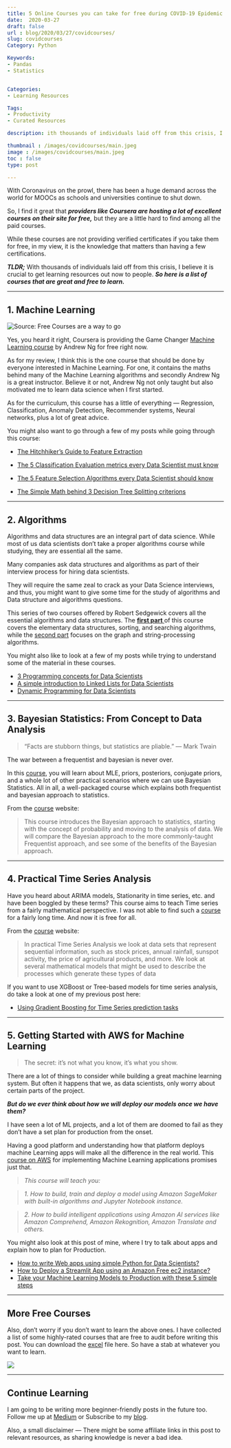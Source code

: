 ```yaml
---
title: 5 Online Courses you can take for free during COVID-19 Epidemic
date:  2020-03-27
draft: false
url : blog/2020/03/27/covidcourses/
slug: covidcourses
Category: Python

Keywords:
- Pandas
- Statistics


Categories:
- Learning Resources

Tags:
- Productivity
- Curated Resources

description: ith thousands of individuals laid off from this crisis, I believe it is crucial to get learning resources out now to people. So here is a list of courses that are great and free to learn

thumbnail : /images/covidcourses/main.jpeg
image : /images/covidcourses/main.jpeg
toc : false
type: post

---
```



With Coronavirus on the prowl, there has been a huge demand across the world for MOOCs as schools and universities continue to shut down.

So, I find it great that ***providers like Coursera are hosting a lot of excellent courses on their site for free,*** but they are a little hard to find among all the paid courses.

While these courses are not providing verified certificates if you take them for free, in my view, it is the knowledge that matters than having a few certifications.

***TLDR;*** With thousands of individuals laid off from this crisis, I believe it is crucial to get learning resources out now to people. ***So here is a list of courses that are great and free to learn.***

---

## 1. Machine Learning

![[Source](https://imp.i384100.net/Z66Xe1): Free Courses are a way to go](/images/covidcourses/0.png)

Yes, you heard it right, Coursera is providing the Game Changer [Machine Learning course](https://imp.i384100.net/Z66Xe1) by Andrew Ng for free right now.

As for my review, I think this is the one course that should be done by everyone interested in Machine Learning. For one, it contains the maths behind many of the Machine Learning algorithms and secondly Andrew Ng is a great instructor. Believe it or not, Andrew Ng not only taught but also motivated me to learn data science when I first started.

As for the curriculum, this course has a little of everything — Regression, Classification, Anomaly Detection, Recommender systems, Neural networks, plus a lot of great advice.

You might also want to go through a few of my posts while going through this course:

- [The Hitchhiker’s Guide to Feature Extraction](https://towardsdatascience.com/the-hitchhikers-guide-to-feature-extraction-b4c157e96631)

- [The 5 Classification Evaluation metrics every Data Scientist must know](https://towardsdatascience.com/the-5-classification-evaluation-metrics-you-must-know-aa97784ff226)

- [The 5 Feature Selection Algorithms every Data Scientist should know](https://towardsdatascience.com/the-5-feature-selection-algorithms-every-data-scientist-need-to-know-3a6b566efd2)

- [The Simple Math behind 3 Decision Tree Splitting criterions](https://towardsdatascience.com/the-simple-math-behind-3-decision-tree-splitting-criterions-85d4de2a75fe)

---

## 2. Algorithms

Algorithms and data structures are an integral part of data science. While most of us data scientists don’t take a proper algorithms course while studying, they are essential all the same.

Many companies ask data structures and algorithms as part of their interview process for hiring data scientists.

They will require the same zeal to crack as your Data Science interviews, and thus, you might want to give some time for the study of algorithms and Data structure and algorithms questions.

This series of two courses offered by Robert Sedgewick covers all the essential algorithms and data structures. The [**first part** ](https://coursera.pxf.io/9WjrP4) of this course covers the elementary data structures, sorting, and searching algorithms, while the [second part](https://coursera.pxf.io/rnqB3j) focuses on the graph and string-processing algorithms.

You might also like to look at a few of my posts while trying to understand some of the material in these courses.

- [3 Programming concepts for Data Scientists](https://towardsdatascience.com/three-programming-concepts-for-data-scientists-c264fc3b1de8)
- [A simple introduction to Linked Lists for Data Scientists](https://towardsdatascience.com/a-simple-introduction-of-linked-lists-for-data-scientists-a71f0eb31d87)
- [Dynamic Programming for Data Scientists](https://towardsdatascience.com/dynamic-programming-for-data-scientists-bb7154b4298b)

---

## 3. Bayesian Statistics: From Concept to Data Analysis

>  “Facts are stubborn things, but statistics are pliable.”
>  ― Mark Twain

The war between a frequentist and bayesian is never over.

In this [course](https://coursera.pxf.io/x9jRay), you will learn about MLE, priors, posteriors, conjugate priors, and a whole lot of other practical scenarios where we can use Bayesian Statistics. All in all, a well-packaged course which explains both frequentist and bayesian approach to statistics.

From the [course](https://coursera.pxf.io/x9jRay) website:

> This course introduces the Bayesian approach to statistics, starting with the concept of probability and moving to the analysis of data. We will compare the Bayesian approach to the more commonly-taught Frequentist approach, and see some of the benefits of the Bayesian approach.

---

## 4. Practical Time Series Analysis

Have you heard about ARIMA models, Stationarity in time series, etc. and have been boggled by these terms? This course aims to teach Time series from a fairly mathematical perspective. I was not able to find such a [course](https://coursera.pxf.io/jWGB0Z) for a fairly long time. And now it is free for all.

From the [course](https://coursera.pxf.io/jWGB0Z) website:

> In practical Time Series Analysis we look at data sets that represent sequential information, such as stock prices, annual rainfall, sunspot activity, the price of agricultural products, and more. We look at several mathematical models that might be used to describe the processes which generate these types of data

If you want to use XGBoost or Tree-based models for time series analysis, do take a look at one of my previous post here:

- [Using Gradient Boosting for Time Series prediction tasks](https://towardsdatascience.com/using-gradient-boosting-for-time-series-prediction-tasks-600fac66a5fc)

---

## 5. Getting Started with AWS for Machine Learning

> The secret: it’s not what you know, it’s what you show.

There are a lot of things to consider while building a great machine learning system. But often it happens that we, as data scientists, only worry about certain parts of the project.

***But do we ever think about how we will deploy our models once we have them?***

I have seen a lot of ML projects, and a lot of them are doomed to fail as they don’t have a set plan for production from the onset.

Having a good platform and understanding how that platform deploys machine Learning apps will make all the difference in the real world. This [course on AWS](https://imp.i384100.net/9LLAQW) for implementing Machine Learning applications promises just that.

> *This course will teach you:*

> *1. How to build, train and deploy a model using Amazon SageMaker with built-in algorithms and Jupyter Notebook instance.*

> *2. How to build intelligent applications using Amazon AI services like Amazon Comprehend, Amazon Rekognition, Amazon Translate and others.*

You might also look at this post of mine, where I try to talk about apps and explain how to plan for Production.

- [How to write Web apps using simple Python for Data Scientists?](https://towardsdatascience.com/how-to-write-web-apps-using-simple-python-for-data-scientists-a227a1a01582)
- [How to Deploy a Streamlit App using an Amazon Free ec2 instance?](https://towardsdatascience.com/how-to-deploy-a-streamlit-app-using-an-amazon-free-ec2-instance-416a41f69dc3)
- [Take your Machine Learning Models to Production with these 5 simple steps](https://towardsdatascience.com/take-your-machine-learning-models-to-production-with-these-5-simple-steps-35aa55e3a43c)

---

## More Free Courses

Also, don’t worry if you don’t want to learn the above ones. I have collected a list of some highly-rated courses that are free to audit before writing this post. You can download the [excel](https://github.com/MLWhiz/data_science_blogs/blob/master/resources/CS_DS_Free_and_FreeToAudit.xlsx) file here. So have a stab at whatever you want to learn.

![](/images/covidcourses/1.png)

---

## Continue Learning

I am going to be writing more beginner-friendly posts in the future too. Follow me up at [Medium](https://mlwhiz.medium.com/) or Subscribe to my [blog](mlwhiz.com).

Also, a small disclaimer — There might be some affiliate links in this post to relevant resources, as sharing knowledge is never a bad idea.

